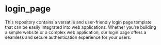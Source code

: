 # login_page
This repository contains a versatile and user-friendly login page template that can be easily integrated into web applications. Whether you're building a simple website or a complex web application, our login page offers a seamless and secure authentication experience for your users.
